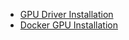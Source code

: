 * [GPU Driver Installation](GPU-Driver-Installation)
* [Docker GPU Installation](Docker-GPU-Installation)